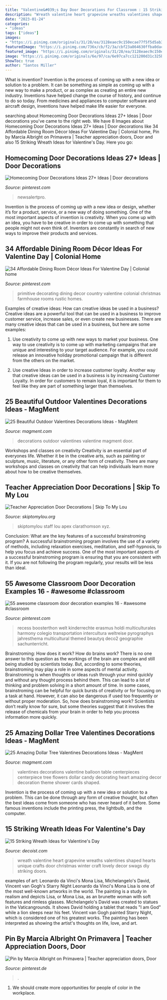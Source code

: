```yaml
---
title: "Valentine&#039;s Day Door Decorations For Classroom : 15 Striking Wreath Ideas For Valentine&#039;s Day"
description: "Wreath valentine heart grapevine wreaths valentines shaped hearts unique crafts door christmas winter craft lovely decor swags diy striking doors"
date: "2023-01-24"
categories:
- "ideas"
tags: ["ideas"]
images:
- "https://i.pinimg.com/originals/31/28/ea/3128eaec9c150ecae77f5f5d5ab30d52.jpg"
featuredImage: "https://i.pinimg.com/736x/cb/f2/3a/cbf23a864630ffba0dac0e5b3ff92d3b.jpg"
featured_image: "https://i.pinimg.com/originals/31/28/ea/3128eaec9c150ecae77f5f5d5ab30d52.jpg"
image: "https://i.pinimg.com/originals/6e/97/ca/6e97ca7cc121200d31c325b095ba8a9c.jpg"
ShowToc: true
author: "Santos Miller"
---
```



What is invention?
Invention is the process of coming up with a new idea or solution to a problem. It can be something as simple as coming up with a new way to make a product, or as complex as creating an entire new industry. Inventions have helped change the course of history, and continue to do so today. From medicines and appliances to computer software and aircraft design, inventions have helped make life easier for everyone.

	

		
searching about Homecoming Door Decorations Ideas 27+ Ideas | Door decorations you've came to the right web. We have 8 Images about Homecoming Door Decorations Ideas 27+ Ideas | Door decorations like 34 Affordable Dining Room Décor Ideas For Valentine Day | Colonial home, Pin by Marcia Albright on Primavera | Teacher appreciation doors, Door and also 15 Striking Wreath Ideas for Valentine&#039;s Day. Here you go:
		
    
## Homecoming Door Decorations Ideas 27+ Ideas | Door Decorations

<img loading=lazy src="https://i.pinimg.com/736x/cb/f2/3a/cbf23a864630ffba0dac0e5b3ff92d3b.jpg" onerror="this.onerror=null;this.src='https://tse1.mm.bing.net/th?id=OIP.2YCrkkuYsrPG8o59hmAcYAAAAA&amp;pid=15.1';" alt="Homecoming Door Decorations Ideas 27+ Ideas | Door decorations">

_Source: pinterest.com_

>newsalertpro. 

	

Invention is the process of coming up with a new idea or design, whether it’s for a product, service, or a new way of doing something. One of the most important aspects of invention is creativity. When you come up with an idea, you have to be creative in order to come up with something that people might not even think of. Inventors are constantly in search of new ways to improve their products and services.

    
## 34 Affordable Dining Room Décor Ideas For Valentine Day | Colonial Home

<img loading=lazy src="https://i.pinimg.com/originals/31/28/ea/3128eaec9c150ecae77f5f5d5ab30d52.jpg" onerror="this.onerror=null;this.src='https://tse3.mm.bing.net/th?id=OIP.iB6vQ4WL6vILspb-e2cp8AHaJ3&amp;pid=15.1';" alt="34 Affordable Dining Room Décor Ideas For Valentine Day | Colonial home">

_Source: pinterest.com_

>primitive decorating dining decor country valentine colonial christmas farmhouse rooms rustic homes. 

	

Examples of creative ideas: How can creative ideas be used in a business?
Creative ideas are a powerful tool that can be used in a business to improve customer service, increase sales, or even create new businesses. There are many creative ideas that can be used in a business, but here are some examples:
1. Use creativity to come up with new ways to market your business. One way to use creativity is to come up with marketing campaigns that are unique and interesting to your target audience. For example, you could release an innovative holiday promotional campaign that is different from the others on the market.

2. Use creative Ideas in order to increase customer loyalty. Another way that creative ideas can be used in a business is by increasing Customer Loyalty. In order for customers to remain loyal, it is important for them to feel like they are part of something larger than themselves.

    
## 25 Beautiful Outdoor Valentines Decorations Ideas - MagMent

<img loading=lazy src="https://www.magment.com/wp-content/uploads/2016/11/Valentine-Heart-Door-Wreath.jpg" onerror="this.onerror=null;this.src='https://tse1.mm.bing.net/th?id=OIP.PdijHz07ZLD_KzGv79SXVQHaJ4&amp;pid=15.1';" alt="25 Beautiful Outdoor Valentines Decorations Ideas - MagMent">

_Source: magment.com_

>decorations outdoor valentines valentine magment door. 

	

Workshops and classes on creativity
Creativity is an essential part of everyones life. Whether it be in the creative arts, such as painting or sculpture, music, literature, or any other form of creativity. There are many workshops and classes on creativity that can help individuals learn more about how to be creative themselves.

    
## Teacher Appreciation Door Decorations | Skip To My Lou

<img loading=lazy src="https://www.skiptomylou.org/wp-content/uploads/2009/04/teacherappreciationdoor6-1.jpg" onerror="this.onerror=null;this.src='https://tse2.mm.bing.net/th?id=OIP.mWQPh92M7gF80-2OKlVBUwAAAA&amp;pid=15.1';" alt="Teacher Appreciation Door Decorations | Skip To My Lou">

_Source: skiptomylou.org_

>skiptomylou staff lou apex clarathomson xyz. 

	

Conclusion: What are the key features of a successful brainstroming program?
A successful brainstroming program involves the use of a variety of methods, including relaxation exercises, meditation, and self-hypnosis, to help you focus and achieve success. One of the most important aspects of a successful brainstroming program is ensuring that you are consistent with it. If you are not following the program regularly, your results will be less than ideal.

    
## 55 Awesome Classroom Door Decoration Examples 16 - #awesome #classroom

<img loading=lazy src="https://i.pinimg.com/originals/21/a6/25/21a6250f8c0584aa0d5486d61f4f3128.jpg" onerror="this.onerror=null;this.src='https://tse2.mm.bing.net/th?id=OIP.HnnrPnAjWdkiGMZARi-v8gHaJ4&amp;pid=15.1';" alt="55 awesome classroom door decoration examples 16 - #awesome #classroom">

_Source: pinterest.com_

>recess boosterthon welt kinderrechte erasmus holdi multiculturales harmony colegio transportation intercultura weltreise pyrographys jahresthema multicultural themed beautyq deco2 geographie sachunterricht. 

	

Brainstroming: How does it work?
How do brains work? There is no one answer to this question as the workings of the brain are complex and still being studied by scientists today. But, according to some theories, brainstroming may play a role in some aspects of mental activity. Brainstroming is when thoughts or ideas rush through your mind quickly and without any thought process behind them. This can lead to a lot of thinking and problem solving in a short amount of time. In some cases, brainstroming can be helpful for quick bursts of creativity or for focusing on a task at hand. However, it can also be dangerous if used too frequently or without proper moderation. So, how does brainstroming work? Scientists don’t really know for sure, but some theories suggest that it involves the release of chemicals from your brain in order to help you process information more quickly.

    
## 25 Amazing Dollar Tree Valentines Decorations Ideas - MagMent

<img loading=lazy src="http://magment.com/wp-content/uploads/2016/11/Valentines-Day-Decorations.jpg" onerror="this.onerror=null;this.src='https://tse1.mm.bing.net/th?id=OIP.ncLUzkj9z9x2JNO6J9GFMQHaJ4&amp;pid=15.1';" alt="25 Amazing Dollar Tree Valentines Decorations Ideas - MagMent">

_Source: magment.com_

>valentines decorations valentine balloon table centerpieces centerpiece tree flowers dollar candy decorating heart amazing decor decoration theme shower cards shaped. 

	

Invention is the process of coming up with a new idea or solution to a problem. This can be done through any form of creative thought, but often the best ideas come from someone who has never heard of it before. Some famous inventions include the printing press, the lightbulb, and the computer.

    
## 15 Striking Wreath Ideas For Valentine&#039;s Day

<img loading=lazy src="http://cdn.decoist.com/wp-content/uploads/2016/01/Red-and-white-Valentine-grapevine-heart-wreath.jpg" onerror="this.onerror=null;this.src='https://tse3.mm.bing.net/th?id=OIP.bJJiGVNZQrgigR3OwSbLcwHaJ4&amp;pid=15.1';" alt="15 Striking Wreath Ideas for Valentine&#039;s Day">

_Source: decoist.com_

>wreath valentine heart grapevine wreaths valentines shaped hearts unique crafts door christmas winter craft lovely decor swags diy striking doors. 

	

examples of art: Leonardo da Vinci's Mona Lisa, Michelangelo's David, Vincent van Gogh's Starry Night
Leonardo da Vinci's Mona Lisa is one of the most well-known artworks in the world. The painting is a study in realism and depicts Lisa, or Mona Lisa, as an brunette woman with soft features and rimless glasses. Michelangelo's David was created to statues in the Vaticangrounds. It shows David holding a tablet that reads "I am God" while a lion sleeps near his feet. Vincent van Gogh painted Starry Night, which is considered one of his greatest works. The painting has been interpreted as showing the artist's thoughts on life, love, and art.

    
## Pin By Marcia Albright On Primavera | Teacher Appreciation Doors, Door

<img loading=lazy src="https://i.pinimg.com/originals/6e/97/ca/6e97ca7cc121200d31c325b095ba8a9c.jpg" onerror="this.onerror=null;this.src='https://tse2.mm.bing.net/th?id=OIP.ilyhiX8kv3nciGJXKwOfZwHaKy&amp;pid=15.1';" alt="Pin by Marcia Albright on Primavera | Teacher appreciation doors, Door">

_Source: pinterest.de_

>. 

	

1. We should create more opportunities for people of color in the workplace.

